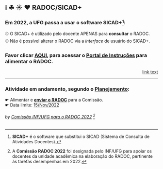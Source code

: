 ## &#8505; &#9752; &#9728; &#10084; RADOC/SICAD+

### Em 2022, a UFG passa a usar o software **SICAD+**[^1]:<br>
&#x26BE; O SICAD+ é utilizado pelo docente APENAS para **consultar** o RADOC.<br>
&#x26BE; Não é possível alterar o RADOC via a _interface_ de usuário do SICAD+.

### Favor clicar [<ins>AQUI</ins>](./doc/painel.md#painel-visao-geral/), para acessar o <ins>Portal de Instruções</ins> para alimentar o RADOC.

<p dir='rtl' align='right'><a href="url">link text</a></p>

---
### Atividade em andamento, segundo o [Planejamento](https://github.com/inf-ufg-br/radoc-2022/blob/main/doc/x-planejamento.md):
&#x261B; Alimentar e [**enviar o RADOC**](./doc/x-radoc-envio-1.md) para a Comissão.<br>
&#x261B; Data limite: <ins>15/Nov/2022</ins>

###### *by [Comissão INF/UFG para o RADOC 2022](./doc/x-index.md#comissão-radoc-2022)* [^2]
[^1]: **SICAD+** é o software que substitui o SICAD (Sistema de Consulta de Atividades Docentes).
[^2]: A **Comissão RADOC 2022** foi designada pelo INF/UFG para apoiar os docentes da unidade acadêmica na elaboração do RADOC, pertinente às tarefas desempenhas em 2022.
